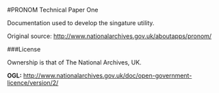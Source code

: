 #PRONOM Technical Paper One

Documentation used to develop the singature utility. 

Original source: http://www.nationalarchives.gov.uk/aboutapps/pronom/ 

###License

Ownership is that of The National Archives, UK.

**OGL:** http://www.nationalarchives.gov.uk/doc/open-government-licence/version/2/ 